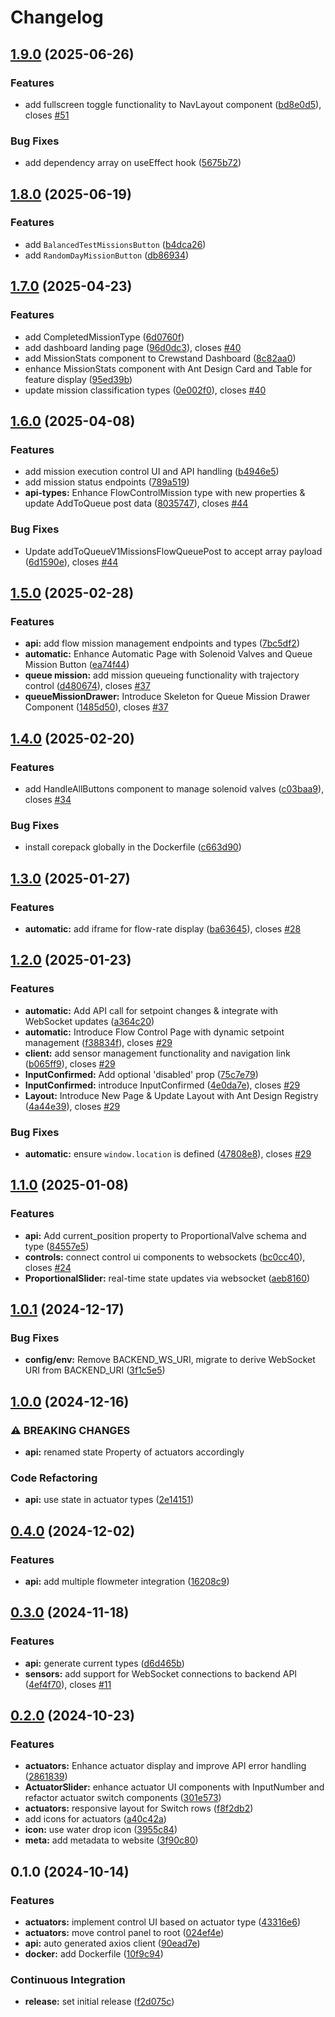 # Changelog

## [1.9.0](https://github.com/FelizCoder/crewstand.frontend/compare/v1.8.0...v1.9.0) (2025-06-26)


### Features

* add fullscreen toggle functionality to NavLayout component ([bd8e0d5](https://github.com/FelizCoder/crewstand.frontend/commit/bd8e0d551fa3474d6595ec112e0e9ca2f0ceb9bc)), closes [#51](https://github.com/FelizCoder/crewstand.frontend/issues/51)


### Bug Fixes

* add dependency array on useEffect hook ([5675b72](https://github.com/FelizCoder/crewstand.frontend/commit/5675b72d7b1437d90237eb572158905376d52b65))

## [1.8.0](https://github.com/FelizCoder/crewstand.frontend/compare/v1.7.0...v1.8.0) (2025-06-19)


### Features

* add `BalancedTestMissionsButton` ([b4dca26](https://github.com/FelizCoder/crewstand.frontend/commit/b4dca265b60180b2fe52cc32f49bd67216d4ae9c))
* add `RandomDayMissionButton` ([db86934](https://github.com/FelizCoder/crewstand.frontend/commit/db86934c83b6a7675803e8b9b5035fa137ad56f4))

## [1.7.0](https://github.com/FelizCoder/crewstand.frontend/compare/v1.6.0...v1.7.0) (2025-04-23)


### Features

* add CompletedMissionType ([6d0760f](https://github.com/FelizCoder/crewstand.frontend/commit/6d0760fcdf33432fd1852bd8db485b7cdcc5e517))
* add dashboard landing page ([96d0dc3](https://github.com/FelizCoder/crewstand.frontend/commit/96d0dc36ea0ea42eae037958212d62501583df9c)), closes [#40](https://github.com/FelizCoder/crewstand.frontend/issues/40)
* add MissionStats component to Crewstand Dashboard ([8c82aa0](https://github.com/FelizCoder/crewstand.frontend/commit/8c82aa0b6f5d55135cc0176f88a566de8e562783))
* enhance MissionStats component with Ant Design Card and Table for feature display ([95ed39b](https://github.com/FelizCoder/crewstand.frontend/commit/95ed39b89be04938fad9870c618d521305c2ad11))
* update mission classification types ([0e002f0](https://github.com/FelizCoder/crewstand.frontend/commit/0e002f0dc62953e79f0aa82a53a528686230e5ad)), closes [#40](https://github.com/FelizCoder/crewstand.frontend/issues/40)

## [1.6.0](https://github.com/FelizCoder/crewstand.frontend/compare/v1.5.0...v1.6.0) (2025-04-08)


### Features

* add mission execution control UI and API handling ([b4946e5](https://github.com/FelizCoder/crewstand.frontend/commit/b4946e511abb26669dea1d89b5c71128136c5057))
* add mission status endpoints ([789a519](https://github.com/FelizCoder/crewstand.frontend/commit/789a51911926057fddd868a569c6194fe57916df))
* **api-types:** Enhance FlowControlMission type with new properties & update AddToQueue post data ([8035747](https://github.com/FelizCoder/crewstand.frontend/commit/8035747f670b8231ba6a8f27ed7dfe49bcfd3d88)), closes [#44](https://github.com/FelizCoder/crewstand.frontend/issues/44)


### Bug Fixes

* Update addToQueueV1MissionsFlowQueuePost to accept array payload ([6d1590e](https://github.com/FelizCoder/crewstand.frontend/commit/6d1590e0866e5cabc596d12b1db21a533275e732)), closes [#44](https://github.com/FelizCoder/crewstand.frontend/issues/44)

## [1.5.0](https://github.com/FelizCoder/crewstand.frontend/compare/v1.4.0...v1.5.0) (2025-02-28)


### Features

* **api:** add flow mission management endpoints and types ([7bc5df2](https://github.com/FelizCoder/crewstand.frontend/commit/7bc5df2c216feaf7273bf39e559fcfac897a56ed))
* **automatic:** Enhance Automatic Page with Solenoid Valves and Queue Mission Button ([ea74f44](https://github.com/FelizCoder/crewstand.frontend/commit/ea74f44a6bb7ce21618c0a7a6197a181e5b3f618))
* **queue mission:** add mission queueing functionality with trajectory control ([d480674](https://github.com/FelizCoder/crewstand.frontend/commit/d480674f5b850762a15788a54d1187a0c5731ccd)), closes [#37](https://github.com/FelizCoder/crewstand.frontend/issues/37)
* **queueMissionDrawer:** Introduce Skeleton for Queue Mission Drawer Component ([1485d50](https://github.com/FelizCoder/crewstand.frontend/commit/1485d50cbe98c2c798c06a76c028104e7b6d1352)), closes [#37](https://github.com/FelizCoder/crewstand.frontend/issues/37)

## [1.4.0](https://github.com/FelizCoder/crewstand.frontend/compare/v1.3.0...v1.4.0) (2025-02-20)


### Features

* add HandleAllButtons component to manage solenoid valves ([c03baa9](https://github.com/FelizCoder/crewstand.frontend/commit/c03baa9eaed51afc138b5d0811d492ac8f9d3579)), closes [#34](https://github.com/FelizCoder/crewstand.frontend/issues/34)


### Bug Fixes

* install corepack globally in the Dockerfile ([c663d90](https://github.com/FelizCoder/crewstand.frontend/commit/c663d9056d50b85c4d1607fc7d2a8242bb0d8fd3))

## [1.3.0](https://github.com/FelizCoder/crewstand.frontend/compare/v1.2.0...v1.3.0) (2025-01-27)


### Features

* **automatic:** add iframe for flow-rate display ([ba63645](https://github.com/FelizCoder/crewstand.frontend/commit/ba63645834d0ebccb563d1c2e7a767f41ff5e818)), closes [#28](https://github.com/FelizCoder/crewstand.frontend/issues/28)

## [1.2.0](https://github.com/FelizCoder/crewstand.frontend/compare/v1.1.0...v1.2.0) (2025-01-23)


### Features

* **automatic:** Add API call for setpoint changes & integrate with WebSocket updates ([a364c20](https://github.com/FelizCoder/crewstand.frontend/commit/a364c20ad4d61049397925a6867cc4469ee162dd))
* **automatic:** Introduce Flow Control Page with dynamic setpoint management ([f38834f](https://github.com/FelizCoder/crewstand.frontend/commit/f38834ff66a1daa90fe0bec706d479fff4e34bf2)), closes [#29](https://github.com/FelizCoder/crewstand.frontend/issues/29)
* **client:** add sensor management functionality and navigation link ([b065ff9](https://github.com/FelizCoder/crewstand.frontend/commit/b065ff948a69b28d46ebe41e69aa64ee681d28b0)), closes [#29](https://github.com/FelizCoder/crewstand.frontend/issues/29)
* **InputConfirmed:** Add optional 'disabled' prop ([75c7e79](https://github.com/FelizCoder/crewstand.frontend/commit/75c7e7901ee7e6428f65d9d811a026e3b91f7270))
* **InputConfirmed:** introduce InputConfirmed ([4e0da7e](https://github.com/FelizCoder/crewstand.frontend/commit/4e0da7efa14eab8b40a5692f28ea72b4fa8f9e18)), closes [#29](https://github.com/FelizCoder/crewstand.frontend/issues/29)
* **Layout:** Introduce New Page & Update Layout with Ant Design Registry ([4a44e39](https://github.com/FelizCoder/crewstand.frontend/commit/4a44e394bec404ba947e1eee2abf7eb2b7b3a43a)), closes [#29](https://github.com/FelizCoder/crewstand.frontend/issues/29)


### Bug Fixes

* **automatic:** ensure `window.location` is defined ([47808e8](https://github.com/FelizCoder/crewstand.frontend/commit/47808e8f9b53ba1056537cd934eb620170c40479)), closes [#29](https://github.com/FelizCoder/crewstand.frontend/issues/29)

## [1.1.0](https://github.com/FelizCoder/crewstand.frontend/compare/v1.0.1...v1.1.0) (2025-01-08)


### Features

* **api:** Add current_position property to ProportionalValve schema and type ([84557e5](https://github.com/FelizCoder/crewstand.frontend/commit/84557e5b544e234b595c9b1b42bf8bdc41d3fe2b))
* **controls:** connect control ui components to websockets ([bc0cc40](https://github.com/FelizCoder/crewstand.frontend/commit/bc0cc40f707a01bb6e20e2403ac2415551cdf4c1)), closes [#24](https://github.com/FelizCoder/crewstand.frontend/issues/24)
* **ProportionalSlider:** real-time state updates via websocket ([aeb8160](https://github.com/FelizCoder/crewstand.frontend/commit/aeb81605eae87c636728e1c66b7f247fc577c92b))

## [1.0.1](https://github.com/FelizCoder/crewstand.frontend/compare/v1.0.0...v1.0.1) (2024-12-17)


### Bug Fixes

* **config/env:** Remove BACKEND_WS_URI, migrate to derive WebSocket URI from BACKEND_URI ([3f1c5e5](https://github.com/FelizCoder/crewstand.frontend/commit/3f1c5e5ccaff36d3bb7f4378dc092c2ffc53a467))

## [1.0.0](https://github.com/FelizCoder/crewstand.frontend/compare/v0.4.0...v1.0.0) (2024-12-16)


### ⚠ BREAKING CHANGES

* **api:** renamed state Property of actuators accordingly

### Code Refactoring

* **api:** use state in actuator types ([2e14151](https://github.com/FelizCoder/crewstand.frontend/commit/2e14151c2125da87818206a4cca670ef37fd2a02))

## [0.4.0](https://github.com/FelizCoder/crewstand.frontend/compare/v0.3.0...v0.4.0) (2024-12-02)


### Features

* **api:** add multiple flowmeter integration ([16208c9](https://github.com/FelizCoder/crewstand.frontend/commit/16208c9d06e218e3ca322d961be28eaf99494c47))

## [0.3.0](https://github.com/FelizCoder/crewstand.frontend/compare/v0.2.0...v0.3.0) (2024-11-18)


### Features

* **api:** generate current types ([d6d465b](https://github.com/FelizCoder/crewstand.frontend/commit/d6d465bfbbc21886f0d3e8f80c305fa4458e6863))
* **sensors:** add support for WebSocket connections to backend API ([4ef4f70](https://github.com/FelizCoder/crewstand.frontend/commit/4ef4f7026ec75989982afdcba34a8eabc850ed71)), closes [#11](https://github.com/FelizCoder/crewstand.frontend/issues/11)

## [0.2.0](https://github.com/FelizCoder/crewstand.frontend/compare/v0.1.0...v0.2.0) (2024-10-23)


### Features

* **actuators:** Enhance actuator display and improve API error handling ([2861839](https://github.com/FelizCoder/crewstand.frontend/commit/286183932f1a5fa90ee2adb88788cd0d620f089b))
* **ActuatorSlider:** enhance actuator UI components with InputNumber and refactor actuator switch components ([301e573](https://github.com/FelizCoder/crewstand.frontend/commit/301e5731ccace817bde50c4e8b44bbc618d40865))
* **actuators:** responsive layout for Switch rows ([f8f2db2](https://github.com/FelizCoder/crewstand.frontend/commit/f8f2db26039587782dc3acbbba691d0e76bfa563))
* add icons for actuators ([a40c42a](https://github.com/FelizCoder/crewstand.frontend/commit/a40c42ab8b889bb3e6106a2ee2da1940e5ebf415))
* **icon:** use water drop icon ([3955c84](https://github.com/FelizCoder/crewstand.frontend/commit/3955c8425ae29ff55d29fa2ff8306c93ce59f1a6))
* **meta:** add metadata to website ([3f90c80](https://github.com/FelizCoder/crewstand.frontend/commit/3f90c80816197b98b521792d57f3eac2264bd3f4))

## 0.1.0 (2024-10-14)


### Features

* **actuators:** implement control UI based on actuator type ([43316e6](https://github.com/FelizCoder/crewstand.frontend/commit/43316e64116fc7cd9b80254a1b3c073d9c4d3609))
* **actuators:** move control panel to root ([024ef4e](https://github.com/FelizCoder/crewstand.frontend/commit/024ef4e12985db5a570b1d13f8b8f4b8ae2f4db2))
* **api:** auto generated axios client ([90ead7e](https://github.com/FelizCoder/crewstand.frontend/commit/90ead7e9b872943be5b3e6a7b27023abc26f2c5a))
* **docker:** add Dockerfile ([10f9c94](https://github.com/FelizCoder/crewstand.frontend/commit/10f9c94ebc9577c0be954308bf3c2418cc0bbddc))


### Continuous Integration

* **release:** set initial release ([f2d075c](https://github.com/FelizCoder/crewstand.frontend/commit/f2d075cb70186a16c15f4ffa5606c737879b08d0))

